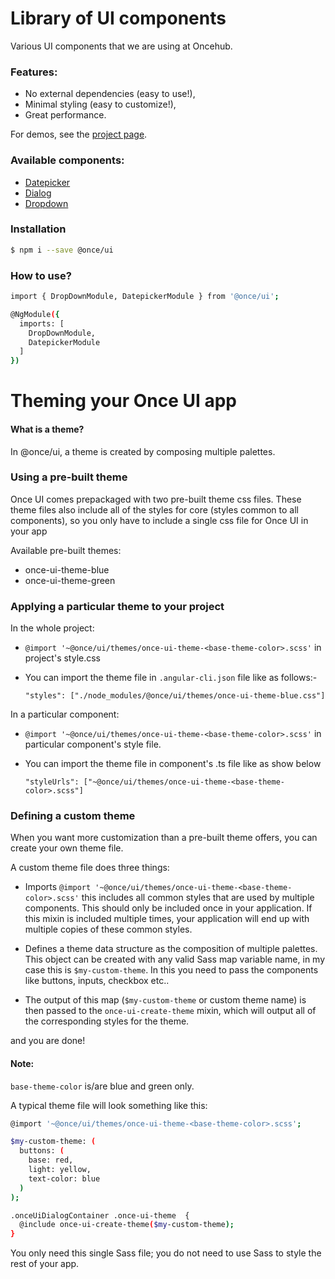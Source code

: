 # Library of UI components

Various UI components that we are using at Oncehub.

### Features:
- No external dependencies (easy to use!),
- Minimal styling (easy to customize!),
- Great performance.

For demos, see the [project page](https://once-ui.azurewebsites.net).

### Available components:

- [Datepicker](lib/datepicker/README.md)
- [Dialog](lib/dialog/README.md)
- [Dropdown](lib/drop-down/README.md)

### Installation

```sh
$ npm i --save @once/ui
```
### How to use?
```sh
import { DropDownModule, DatepickerModule } from '@once/ui';

@NgModule({
  imports: [
    DropDownModule,
    DatepickerModule
  ]
})

```

# Theming your Once UI app

#### What is a theme?

In @once/ui, a theme is created by composing multiple palettes.


### Using a pre-built theme

Once UI comes prepackaged with two pre-built theme css files. These theme files also include all of the styles for core (styles common to all components), so you only have to include a single css file for Once UI in your app

Available pre-built themes:

* once-ui-theme-blue
* once-ui-theme-green

### Applying a particular theme to your project

In the whole project:

* `@import '~@once/ui/themes/once-ui-theme-<base-theme-color>.scss'` in project's style.css 
* You can import the theme file in `.angular-cli.json` file like as follows:-

    `"styles": ["./node_modules/@once/ui/themes/once-ui-theme-blue.css"]`
 
In a particular component:


* `@import '~@once/ui/themes/once-ui-theme-<base-theme-color>.scss'` in particular component's style file.
* You can import the theme file in component's .ts file like as show below

    `"styleUrls": ["~@once/ui/themes/once-ui-theme-<base-theme-color>.scss"]` 


###  Defining a custom theme

When you want more customization than a pre-built theme offers, you can create your own theme file.

A custom theme file does three things:

* Imports `@import '~@once/ui/themes/once-ui-theme-<base-theme-color>.scss'` this includes all common styles that are used by multiple components. This should only be included once in your application. If this mixin is included multiple times, your application will end up with multiple copies of these common styles.

* Defines a theme data structure as the composition of multiple palettes. This object can be created with any valid Sass map variable name, in my case this is `$my-custom-theme`. In this you need to pass the components like buttons, inputs, checkbox etc..

* The output of this map (`$my-custom-theme` or custom theme name) is then passed to the `once-ui-create-theme` mixin, which will output all of the corresponding styles for the theme.

and you are done!

#### Note: 
`base-theme-color` is/are blue and green only.

A typical theme file will look something like this:

```sh
@import '~@once/ui/themes/once-ui-theme-<base-theme-color>.scss';

$my-custom-theme: (
  buttons: (
    base: red,
    light: yellow,
    text-color: blue
  )
);

.onceUiDialogContainer .once-ui-theme  {
  @include once-ui-create-theme($my-custom-theme);
}
```

You only need this single Sass file; you do not need to use Sass to style the rest of your app.
